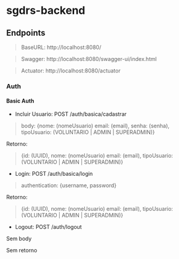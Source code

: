 # sgdrs-backend

## Endpoints
> BaseURL: http://localhost:8080/

> Swagger: http://localhost:8080/swagger-ui/index.html

> Actuator: http://localhost:8080/actuator 

### Auth
#### Basic Auth
- Incluir Usuario: POST /auth/basica/cadastrar
> body: {nome: (nomeUsuario) email: (email), senha: (senha), tipoUsuario: (VOLUNTARIO | ADMIN | SUPERADMIN)}

Retorno:
> {id: (UUID), nome: (nomeUsuario) email: (email), tipoUsuario: (VOLUNTARIO | ADMIN | SUPERADMIN)}

- Login: POST /auth/basica/login
> authentication: {username, password}

Retorno:
> {id: (UUID), nome: (nomeUsuario) email: (email), tipoUsuario: (VOLUNTARIO | ADMIN | SUPERADMIN)}


- Logout: POST /auth/logout

Sem body

Sem retorno